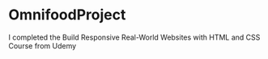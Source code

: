# OmnifoodProject
I completed the Build Responsive Real-World Websites with HTML and CSS Course from Udemy
